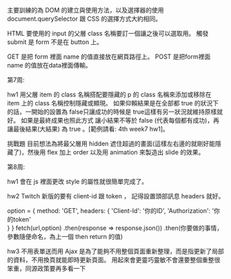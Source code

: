 主要訓練的為 DOM 的建立與使用方法，以及選擇器的使用 document.querySelector 跟 CSS 的選擇方式大約相同。

HTML 要使用的 input 的父層 class 名稱要訂一個讓之後可以選取用。
觸發 submit 是 form 不是在 button 上。

GET 是把 form 裡面 name 的值直接放在網頁路徑上。
POST 是把form裡面 name 的值放在data裡面傳輸。


第7周:

hw1
用父層 item 的 class 名稱搭配要隱藏的 p 的 class 名稱來添加或移除在 item 上的 class 名稱控制隱藏或顯現。
如果仰賴結果是在全部都 true 的狀況下的話，一開始的設置為 false只讓成功的時候是 true這樣有另一狀況就維持原樣就好。
如果是最終成果也照此方式 讓小結果不等於 false (代表每個都有成功)，再讓最後結果(大結果) 為 true 。[範例請看: 4th week7 hw1]。

挑戰題
目前想法為將最父層用 hidden 遮住超過的畫面(這樣左右邊的就剛好能隱藏了)，然後用 flex 加上 order 以及用 animation 來製造出 slide 的效果。


第8周:

hw1
會在 js 裡面更改 style 的屬性就很簡單完成了。

hw2
Twitch 新版的要有 client-id 跟 token ， 記得設置頭部訊息 headers 就好。

option = 
{
    method: 'GET',
    headers: {
        'Client-Id': '你的ID',
        'Authorization': '你的token'  
    }
}
fetch(url,option)
.then(response => response.json())
.then(你要做的事情，參數隨便命名，為上一個 then return 的值)

hw3
不用表單送而用 Ajax 是為了能夠不用整個頁面重新整理，而是指更新了局部的資料，不用換頁就能即時更新頁面。
用起來會更靈巧靈敏不會還要整個重整很笨重，同源政策要再多看一下